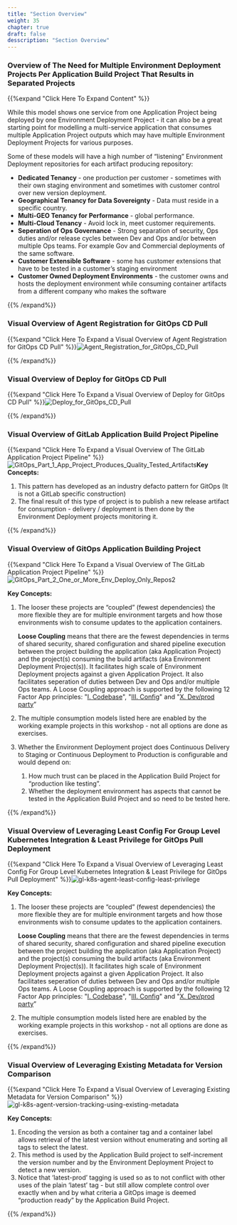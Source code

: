 ```yaml
---
title: "Section Overview"
weight: 35
chapter: true
draft: false
desscription: "Section Overview"
---
```


### Overview of The Need for Multiple Environment Deployment Projects Per Application Build Project That Results in Separated Projects

{{%expand "Click Here To Expand Content" %}}

While this model shows one service from one Application Project being deployed by one Environment Deployment Project - it can also be a great starting point for modelling a multi-service application that consumes multiple Application Project outputs which may have multiple Environment Deployment Projects for various purposes.

Some of these models will have a high number of “listening” Environment Deployment repositories for each artifact producing repository:

- **Dedicated Tenancy** - one production per customer - sometimes with their own staging environment and sometimes with customer control over new version deployment.
- **Geographical Tenancy for Data Sovereignty** - Data must reside in a specific country.
- **Multi-GEO Tenancy for Performance** - global performance.
- **Multi-Cloud Tenancy** - Avoid lock in, meet customer requirements.
- **Seperation of Ops Governance** - Strong separation of security, Ops duties and/or release cycles between Dev and Ops and/or between multiple Ops teams. For example Gov and Commercial deployments of the same software.
- **Customer Extensible Software** - some has customer extensions that have to be tested in a customer’s staging environment
- **Customer Owned Deployment Environments** - the customer owns and hosts the deployment environment while consuming container artifacts from a different company who makes the software

{{% /expand%}}

### Visual Overview of Agent Registration for GitOps CD Pull

{{%expand "Click Here To Expand a Visual Overview of Agent Registration for GitOps CD Pull" %}}![Agent_Registration_for_GitOps_CD_Pull](Agent_Registration_for_GitOps_CD_Pull.png)

{{% /expand%}}

### Visual Overview of Deploy for GitOps CD Pull

{{%expand "Click Here To Expand a Visual Overview of Deploy for GitOps CD Pull" %}}![Deploy_for_GitOps_CD_Pull](Deploy_for_GitOps_CD_Pull.png)

{{% /expand%}}

### Visual Overview of GitLab Application Build Project Pipeline

{{%expand "Click Here To Expand a Visual Overview of The GitLab Application Project Pipeline" %}}![GitOps_Part_1_App_Project_Produces_Quality_Tested_Artifacts](GitOps_Part_1_App_Project_Produces_Quality_Tested_Artifacts.png)**Key Concepts:**

1. This pattern has developed as an industry defacto pattern for GitOps (It is not a GitLab specific construction)
2. The final result of this type of project is to publish a new release artifact for consumption - delivery / deployment is then done by the Environment Deployment projects monitoring it.

{{% /expand%}}

### Visual Overview of GitOps Application Building Project

{{%expand "Click Here To Expand a Visual Overview of The GitLab Application Project Pipeline" %}}![GitOps_Part_2_One_or_More_Env_Deploy_Only_Repos2](GitOps_Part_2_One_or_More_Env_Deploy_Only_Repos2.png)

**Key Concepts:**

1. The looser these projects are “coupled” (fewest dependencies) the more flexible they are for multiple environment targets and how those environments wish to consume updates to the application containers.

   **Loose Coupling** means that there are the fewest dependencies in terms of shared security, shared configuration and shared pipeline execution between the project building the application (aka Application Project) and the project(s) consuming the build artifacts (aka Environment Deployment Project(s)). It facilitates high scale of Environment Deployment projects against a given Application Project. It also facilitates seperation of duties between Dev and Ops and/or multiple Ops teams. A Loose Coupling approach is supported by the following 12 Factor App principles: "[I. Codebase](https://12factor.net/codebase)", "[III. Config](https://12factor.net/config)" and "[X. Dev/prod party](https://12factor.net/dev-prod-parity)”

2. The multiple consumption models listed here are enabled by the working example projects in this workshop - not all options are done as exercises.

3. Whether the Environment Deployment project does Continuous Delivery to Staging or Continuous Deployment to Production is configurable and would depend on:

   1. How much trust can be placed in the Application Build Project for “production like testing”.
   2. Whether the deployment environment has aspects that cannot be tested in the Application Build Project and so need to be tested here.

{{% /expand%}}

### Visual Overview of Leveraging Least Config For Group Level Kubernetes Integration & Least Privilege for GitOps Pull Deployment

{{%expand "Click Here To Expand a Visual Overview of Leveraging Least Config For Group Level Kubernetes Integration & Least Privilege for GitOps Pull Deployment" %}}![gl-k8s-agent-least-config-least-privilege](gl-k8s-agent-least-config-least-privilege.png)

**Key Concepts:**

1. The looser these projects are “coupled” (fewest dependencies) the more flexible they are for multiple environment targets and how those environments wish to consume updates to the application containers.

   **Loose Coupling** means that there are the fewest dependencies in terms of shared security, shared configuration and shared pipeline execution between the project building the application (aka Application Project) and the project(s) consuming the build artifacts (aka Environment Deployment Project(s)). It facilitates high scale of Environment Deployment projects against a given Application Project. It also facilitates seperation of duties between Dev and Ops and/or multiple Ops teams. A Loose Coupling approach is supported by the following 12 Factor App principles: "[I. Codebase](https://12factor.net/codebase)", "[III. Config](https://12factor.net/config)" and "[X. Dev/prod party](https://12factor.net/dev-prod-parity)”

2. The multiple consumption models listed here are enabled by the working example projects in this workshop - not all options are done as exercises.

{{% /expand%}}

### Visual Overview of Leveraging Existing Metadata for Version Comparison

{{%expand "Click Here To Expand a Visual Overview of Leveraging Existing Metadata for Version Comparison" %}}![gl-k8s-agent-version-tracking-using-existing-metadata](gl-k8s-agent-version-tracking-using-existing-metadata.png)

**Key Concepts:**

1. Encoding the version as both a container tag and a container label allows retrieval of the latest version without enumerating and sorting all tags to select the latest.
2. This method is used by the Application Build project to self-increment the version number and by the Environment Deployment Project to detect a new version.
3. Notice that ‘latest-prod’ tagging is used so as to not conflict with other uses of the plain ‘latest’ tag - but still allow complete control over exactly when and by what criteria a GitOps image is deemed “production ready” by the Application Build Project.

{{% /expand%}}